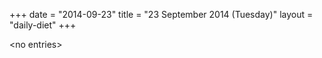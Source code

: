 +++
date = "2014-09-23"
title = "23 September 2014 (Tuesday)"
layout = "daily-diet"
+++


\<no entries\>


